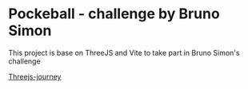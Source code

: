 # Pockeball - challenge by Bruno Simon

This project is base on ThreeJS and Vite to take part in Bruno Simon's challenge

[Threejs-journey](https://threejs-journey.com/)
